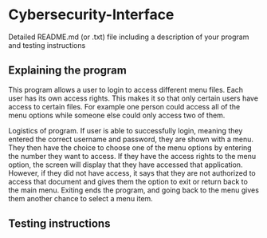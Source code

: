 # Cybersecurity-Interface

Detailed README.md (or .txt) file including a description of your program and testing instructions

## Explaining the program

This program allows a user to login to access different menu files. Each user has its own access rights. This makes it so that only certain users have access to certain files. For example one person could access all of the menu options while someone else could only access two of them. 

Logistics of program. If user is able to successfully login, meaning they entered the correct username and password, they are shown with a menu. They then have the choice to choose one of the menu options by entering the number they want to access. If they have the access rights to the menu option, the screen will display that they have accessed that application. However, if they did not have access, it says that they are not authorized to access that document and gives them the option to exit or return back to the main menu. Exiting ends the program, and going back to the menu gives them another chance to select a menu item. 

## Testing instructions

